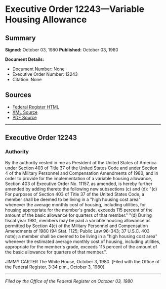 # Executive Order 12243—Variable Housing Allowance

## Summary

**Signed:** October 03, 1980
**Published:** October 03, 1980

**Document Details:**
- Document Number: None
- Executive Order Number: 12243
- Citation: None

## Sources
- [Federal Register HTML](https://www.presidency.ucsb.edu/documents/executive-order-12243-variable-housing-allowance)
- [XML Source](None)
- [PDF Source](None)

---

## Executive Order 12243

### Authority

By the authority vested in me as President of the United States of America under Section 403 of Title 37 of the United States Code and under Section 4 of the Military Personnel and Compensation Amendments of 1980, and in order to provide for the implementation of a variable housing allowance, Section 403 of Executive Order No. 11157, as amended, is hereby further amended by adding thereto the following new subsections (c) and (d):
"(c) For purposes of Section 403 of Title 37 of the United States Code, a member shall be deemed to be living in a "high housing cost area" whenever the average monthly cost of housing, including utilities, for housing appropriate for the member's grade, exceeds 115 percent of the amount of the basic allowance for quarters of that member."
"(d) During fiscal year 1981, members may be paid a variable housing allowance as permitted by Section 4(c) of the Military Personnel and Compensation Amendments of 1980 (94 Stat. 1125; Public Law 96-343; 37 U.S.C. 403 note); a member shall be deemed to be living in a "high housing cost area" whenever the estimated average monthly cost of housing, including utilities, appropriate for the member's grade, exceeds 115 percent of the amount of the basic allowance for quarters of that member.".

JIMMY CARTER
The White House,
October 3, 1980.
[Filed with the Office of the Federal Register, 3:34 p.m., October 3, 1980]

---

*Filed by the Office of the Federal Register on October 03, 1980*
